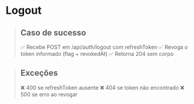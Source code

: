 # Logout

> ## Caso de sucesso
> ✅ Recebe POST em /api/auth/logout com refreshToken
> ✅ Revoga o token informado (flag + revokedAt)
> ✅ Retorna 204 sem corpo

> ## Exceções
> ❌ 400 se refreshToken ausente
> ❌ 404 se token não encontrado
> ❌ 500 se erro ao revogar
